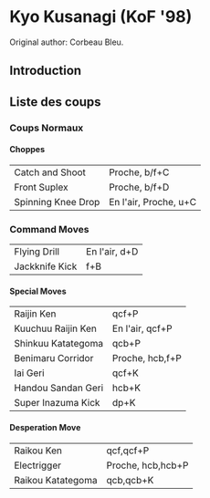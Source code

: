 # Kyo Kusanagi (KoF '98)

Original author: Corbeau Bleu.

## Introduction

## Liste des coups

### Coups Normaux

#### Choppes

|                    |                       |
|--------------------|-----------------------|
| Catch and Shoot    | Proche, b/f+C         |
| Front Suplex       | Proche, b/f+D         |
| Spinning Knee Drop | En l'air, Proche, u+C |

### Command Moves

|                |               |
|----------------|---------------|
| Flying Drill   | En l'air, d+D |
| Jackknife Kick | f+B           |

#### Special Moves

|                    |                 |
|--------------------|-----------------|
| Raijin Ken         | qcf+P           |
| Kuuchuu Raijin Ken | En l'air, qcf+P |
| Shinkuu Katategoma | qcb+P           |
| Benimaru Corridor  | Proche, hcb,f+P |
| Iai Geri           | qcf+K           |
| Handou Sandan Geri | hcb+K           |
| Super Inazuma Kick | dp+K            |

#### Desperation Move

|                   |                   |
|-------------------|-------------------|
| Raikou Ken        | qcf,qcf+P         |
| Electrigger       | Proche, hcb,hcb+P |
| Raikou Katategoma | qcb,qcb+K         |
